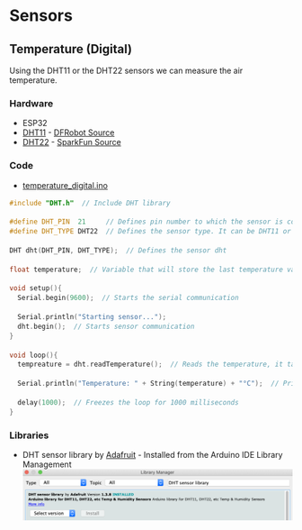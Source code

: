 # Sensors
## Temperature (Digital)
Using the DHT11 or the DHT22 sensors we can measure the air temperature.

### Hardware
* ESP32
* [DHT11](docs/datasheet_dht11.pdf) - [DFRobot Source](https://image.dfrobot.com/image/data/KIT0003/DHT11%20datasheet.pdf)
* [DHT22](docs/datasheet_dht22.pdf) - [SparkFun Source](https://www.sparkfun.com/datasheets/Sensors/Temperature/DHT22.pdf)

### Code
* [temperature_digital.ino](temperature_digital.ino)

```cpp
#include "DHT.h"  // Include DHT library

#define DHT_PIN  21     // Defines pin number to which the sensor is connected 
#define DHT_TYPE DHT22  // Defines the sensor type. It can be DHT11 or DHT22

DHT dht(DHT_PIN, DHT_TYPE);  // Defines the sensor dht

float temperature;  // Variable that will store the last temperature value

void setup(){
  Serial.begin(9600);  // Starts the serial communication

  Serial.println("Starting sensor...");
  dht.begin();  // Starts sensor communication
}

void loop(){
  tempreature = dht.readTemperature();  // Reads the temperature, it takes about 250 milliseconds
  
  Serial.println("Temperature: " + String(temperature) + "°C");  // Prints in a new line the result
  
  delay(1000);  // Freezes the loop for 1000 milliseconds
}
```

### Libraries
* DHT sensor library by [Adafruit](https://www.adafruit.com/) - Installed from the Arduino IDE Library Management
![dht_library](docs/dht_installation.png)
